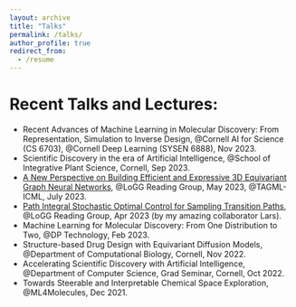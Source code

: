 ```yaml
---
layout: archive
title: "Talks"
permalink: /talks/
author_profile: true
redirect_from:
  - /resume
---
```


Recent Talks and Lectures:
======
* Recent Advances of Machine Learning in Molecular Discovery: From Representation, Simulation to Inverse Design, @Cornell AI for Science (CS 6703), @Cornell Deep Learning (SYSEN 6888), Nov 2023.
* Scientific Discovery in the era of Artificial Intelligence, @School of Integrative Plant Science, Cornell, Sep 2023.
* [A New Perspective on Building Efficient and Expressive 3D Equivariant Graph Neural Networks](https://m2d2.io/talks/logg/a-new-perspective-on-building-efficient-and-expressive-3d-equivariant-graph-neural-networks/), @LoGG Reading Group, May 2023, @TAGML-ICML, July 2023.
* [Path Integral Stochastic Optimal Control for Sampling Transition Paths](https://m2d2.io/talks/logg/path-integral-stochastic-optimal-control-for-sampling-transition-paths/), @LoGG Reading Group, Apr 2023 (by my amazing collaborator Lars).
* Machine Learning for Molecular Discovery: From One Distribution to Two, @DP Technology, Feb 2023.
* Structure-based Drug Design with Equivariant Diffusion Models, @Department of Computational Biology, Cornell, Nov 2022.
* Accelerating Scientific Discovery with Artificial Intelligence, @Department of Computer Science, Grad Seminar, Cornell, Oct 2022.
* Towards Steerable and Interpretable Chemical Space Exploration, @ML4Molecules, Dec 2021.




